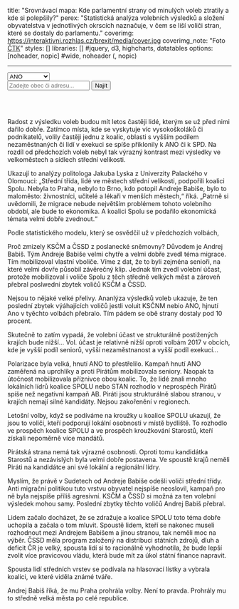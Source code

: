 title: "Srovnávací mapa: Kde parlamentní strany od minulých voleb ztratily a kde si polepšily?"
perex: "Statistická analýza volebních výsledků a složení obyvatelstva v jednotlivých okrscích naznačuje, v čem se liší voliči stran, které se dostaly do parlamentu."
coverimg: https://interaktivni.rozhlas.cz/brexit/media/cover.jpg
coverimg_note: "Foto <a href='https://ctk.cz'>ČTK</a>"
styles: []
libraries: [] #jquery, d3, highcharts, datatables
options: [noheader, nopic] #wide, noheader (, nopic)

---

<link rel="stylesheet" href="https://cdnjs.cloudflare.com/ajax/libs/leaflet/1.7.1/leaflet.css">
<link rel="stylesheet" href="https://data.irozhlas.cz/psp21-srovnani/styl.css">

<select name="topic" id="topic">
    <option value="ucast">Účast</option>
    <option value="spolu">SPOLU</option>
    <option value="pirstan">Piráti+STAN</option>
    <option value="ano" selected>ANO</option>
    <option value="spd">SPD</option>
    <option value="cssd">ČSSD</option>
    <option value="ksc">KSČM</option>
</select>

<form action="?" id='geocoder'>
    <div class="inputs">
        <input type="text" id="inp-geocode" placeholder="Zadejte obec či adresu...">
        <input type="submit" id="inp-btn" value="Najít">
    </div>
</form>
<br>
<wide><div id='obce_rozdily_mapa'></div></wide>
</br>
<script src="https://cdnjs.cloudflare.com/ajax/libs/leaflet/1.7.1/leaflet.js"></script>
<script src="https://cdnjs.cloudflare.com/ajax/libs/topojson/3.0.2/topojson.min.js"></script>
<script src="https://data.irozhlas.cz/psp21-srovnani/js/script.js"></script>

Radost z výsledku voleb budou mít letos častěji lidé, kterým se už před nimi dařilo dobře. Zatímco místa, kde se vyskytuje víc vysokoškoláků či podnikatelů, volily častěji jednu z koalic, oblasti s vyšším podílem nezaměstnaných či lidí v exekuci se spíše přiklonily k ANO či k SPD. Na rozdíl od předchozích voleb nebyl tak výrazný kontrast mezi výsledky ve velkoměstech a sídlech střední velikosti.

Ukazují to analýzy politologa Jakuba Lyska z Univerzity Palackého v Olomouci: „Střední třída, lidé ve městech střední velikosti, podpořili koalici Spolu. Nebyla to Praha, nebylo to Brno, kdo potopil Andreje Babiše, bylo to maloměsto: živnostníci, učitelé a lékaři v menších městech,“ říká. „Patrně si uvědomili, že migrace nebude největším problémem tohoto volebního období, ale bude to ekonomika. A koalici Spolu se podařilo ekonomická témata velmi dobře zvednout.“

Podle statistického modelu, který se osvědčil už v předchozích volbách,

Proč zmizely KSČM a ČSSD z poslanecké sněmovny? Důvodem je Andrej Babiš. Tým Andreje Babiše velmi chytře a velmi dobře zvedl téma migrace. Tím mobilizoval vlastní vboliče. Víme z dat, že to byli zejména senioři, na které velmi dovře působil závěrečný klip. Jednak tím zvedl volební účast, protože mobilizoval i voliče Spolu z těch středně velkých měst a zároveň přebral poslwední zbytek voličů KSČM a ČSSD.

Nejsou to nějaké velké přelivy. Ananlýza výsledků voleb ukazuje, že ten poslední zbytek výáhajících voličů jestli voluit KSČNM nebio ANO, hjnutí Ano v tyěchto volbách přebralo. Tím pádem se obě strany dostaly pod 10 procent.

Skutečně to zatím vypadá, že volební účast ve strukturálně postižených krajích bude nižší... Vol. účast je relativně nižší oproti volbám 2017 v obcích, kde je vyšší podíl seniorů, vyšší nezaměstnanost a vyšší podíl exekucí...

Polarizace byla velká, hnutí ANO to přestřelilo. Kampaň hnutí ANO zaměřená na uprchlíky a proti Pirátům mobilizovala seniory. Naopak ta útočnost mobilizovala příznivce obou koalic. To, že lidé znali mnoho lokálních lídrů koalice SPOLU nebo STAN rozhodlo v neprospěch Pirátů spíše než negativní kampaň AB. Piráti jsou strukturálně slabou stranou, v krajích nemají silné kandidáty. Nejsou zakořenění v regionech.

Letošní volby, když se podíváme na kroužky u koalice SPOLU ukazují, že jsou to voliči, kteří podporují lokální osobnosti v místě bydliště. To rozhodlo ve prospěch koalice SPOLU a ve prospěch kroužkování Starostů, kteří získali nepoměrně více mandátů.

Pirátská strana nemá tak výrazné osobnosti. Oproti tomu kandidátka Starostů a nezávislých byla velmi dobře postavena. Ve spoustě krajů neměli Piráti na kandidátce ani své lokální a regionální lídry.

Myslím, že právě v Sudetech od Andreje Babiše odešli voliči střední třídy. Anti migrační politikou tuto vrstvu obyvatel nejspíše neoslovil, kampaň pro ně byla nejspíše příliš agresivní. KSČM a ČSSD si možná za ten volební výsledek mohou samy. Poslední zbytky těchto voličů Andrej Babiš přebral.

Lidem začalo docházet, že se zdražuje a koalice SPOLU toto téma dobře uchopila a začala o tom mluvit. Spoustě lidem, kteří se nakonec museli rozhodnout mezi Andrejem Babišem a jinou stranou, tak neměli moc na výběr. ČSSD měla program založený na distribuci státních zdrojů, dluh a deficit ČR je velký, spousta lidí si to racionálně vyhodnotila, že bude lepší zvolit více pravicovou vládu, která bude mít za úkol státní finance napravit.

Spousta lidí středních vrstev se podívala na hlasovací lístky a vybrala koalici, ve které viděla známé tváře.

Andrej Babiš říká, že mu Praha prohrála volby. Není to pravda. Prohrály mu to středně velká města po celé republice.
